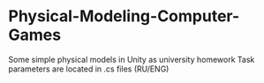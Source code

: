 # Physical-Modeling-Computer-Games
Some simple physical models in Unity as university homework
Task parameters are located in .cs files (RU/ENG)
